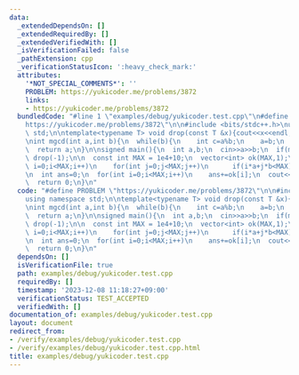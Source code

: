 ```yaml
---
data:
  _extendedDependsOn: []
  _extendedRequiredBy: []
  _extendedVerifiedWith: []
  _isVerificationFailed: false
  _pathExtension: cpp
  _verificationStatusIcon: ':heavy_check_mark:'
  attributes:
    '*NOT_SPECIAL_COMMENTS*': ''
    PROBLEM: https://yukicoder.me/problems/3872
    links:
    - https://yukicoder.me/problems/3872
  bundledCode: "#line 1 \"examples/debug/yukicoder.test.cpp\"\n#define PROBLEM \"\
    https://yukicoder.me/problems/3872\"\n\n#include <bits/stdc++.h>\nusing namespace\
    \ std;\n\ntemplate<typename T> void drop(const T &x){cout<<x<<endl;exit(0);}\n\
    \nint mgcd(int a,int b){\n  while(b){\n    int c=a%b;\n    a=b;\n    b=c;\n  }\n\
    \  return a;\n}\n\nsigned main(){\n  int a,b;\n  cin>>a>>b;\n  if(mgcd(a,b)!=1)\
    \ drop(-1);\n\n  const int MAX = 1e4+10;\n  vector<int> ok(MAX,1);\n  for(int\
    \ i=0;i<MAX;i++)\n    for(int j=0;j<MAX;j++)\n      if(i*a+j*b<MAX) ok[i*a+j*b]=0;\n\
    \n  int ans=0;\n  for(int i=0;i<MAX;i++)\n    ans+=ok[i];\n  cout<<ans<<endl;\n\
    \  return 0;\n}\n"
  code: "#define PROBLEM \"https://yukicoder.me/problems/3872\"\n\n#include <bits/stdc++.h>\n\
    using namespace std;\n\ntemplate<typename T> void drop(const T &x){cout<<x<<endl;exit(0);}\n\
    \nint mgcd(int a,int b){\n  while(b){\n    int c=a%b;\n    a=b;\n    b=c;\n  }\n\
    \  return a;\n}\n\nsigned main(){\n  int a,b;\n  cin>>a>>b;\n  if(mgcd(a,b)!=1)\
    \ drop(-1);\n\n  const int MAX = 1e4+10;\n  vector<int> ok(MAX,1);\n  for(int\
    \ i=0;i<MAX;i++)\n    for(int j=0;j<MAX;j++)\n      if(i*a+j*b<MAX) ok[i*a+j*b]=0;\n\
    \n  int ans=0;\n  for(int i=0;i<MAX;i++)\n    ans+=ok[i];\n  cout<<ans<<endl;\n\
    \  return 0;\n}\n"
  dependsOn: []
  isVerificationFile: true
  path: examples/debug/yukicoder.test.cpp
  requiredBy: []
  timestamp: '2023-12-08 11:18:27+09:00'
  verificationStatus: TEST_ACCEPTED
  verifiedWith: []
documentation_of: examples/debug/yukicoder.test.cpp
layout: document
redirect_from:
- /verify/examples/debug/yukicoder.test.cpp
- /verify/examples/debug/yukicoder.test.cpp.html
title: examples/debug/yukicoder.test.cpp
---
```

